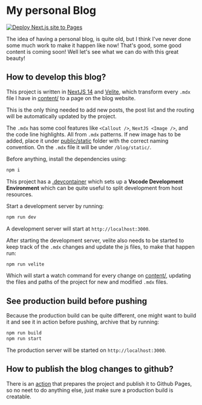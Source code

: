 # My personal Blog

[![Deploy Next.js site to Pages](https://github.com/igormcsouza/blog/actions/workflows/nextjs.yml/badge.svg)](https://github.com/igormcsouza/blog/actions/workflows/nextjs.yml)

The idea of having a personal blog, is quite old, but I think I've never done some much work to make it happen like now! That's good, some good content is coming soon! Well let's see what we can do with this great beauty!

## How to develop this blog?

This project is written in [NextJS 14](https://nextjs.org/docs) and [Velite](https://velite.js.org/guide/introduction), which transform every `.mdx` file I have in [content/](./content/) to a page on the blog website.

This is the only thing needed to add new posts, the post list and the routing will be automatically updated by the project.

The `.mdx` has some cool features like `<Callout />`, `NextJS <Image />`, and the code line highlights. All from `.mdx` patterns. If new image has to be added, place it under [public/static](./public/static/) folder with the correct naming convention. On the `.mdx` file it will be under `/blog/static/`.

Before anything, install the dependencies using:

```bash
npm i
```

This project has a [.devcontainer](./.devcontainer) which sets up a **Vscode Development Environment** which can be quite useful to split development from host resources.

Start a development server by running:

```bash
npm run dev
```

A development server will start at `http://localhost:3000`.

After starting the development server, velite also needs to be started to keep track of the `.mdx` changes and update the js files, to make that happen run:

```bash
npm run velite
```

Which will start a watch command for every change on [content/](./content/), updating the files and paths of the project for new and modified `.mdx` files.

## See production build before pushing

Because the production build can be quite different, one might want to build it and see it in action before pushing, archive that by running:

```bash
npm run build
npm run start
```

The production server will be started on `http://localhost:3000`.

## How to publish the blog changes to github?

There is an [action](./.github/workflows/nextjs.yml) that prepares the project and publish it to Github Pages, so no neet to do anything else, just make sure a production build is creatable.